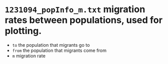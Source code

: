 # `1231094_popInfo_m.txt` migration rates between populations, used for plotting.

* `to` the population that migrants go to
* `from` the population that migrants come from
* `m` migration rate